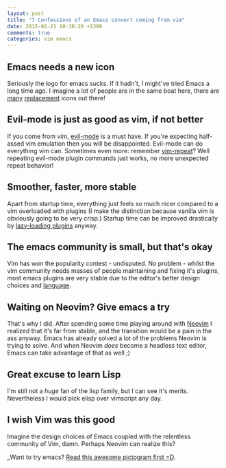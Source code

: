 ```yaml
---
layout: post
title: "7 Confessions of an Emacs convert coming from vim"
date: 2015-02-21 10:30:20 +1300
comments: true
categories: vim emacs
---
```


## Emacs needs a new icon

Seriously the logo for emacs sucks. If it hadn't, I might've tried Emacs a long
time ago. I imagine a lot of people are in the same boat here, there are
[many][replacement1] [replacement][replacement2] icons out there!

## Evil-mode is just as good as vim, if not better

If you come from vim, [evil-mode][evil] is a must have. If you're expecting
half-assed vim emulation then you will be disappointed. Evil-mode can do
everything vim can. Sometimes even more: remember [vim-repeat][vim-repeat]? Well
repeating evil-mode plugin commands just works, no more unexpected repeat behavior!

## Smoother, faster, more stable

Apart from startup time, everything just feels so much nicer compared to a vim
overloaded with plugins (I make the distinction because vanilla vim is obviously
going to be very crisp.) Startup time can be improved drastically by
[lazy-loading plugins][use-package] anyway.

## The emacs community is small, but that's okay

Vim has won the popularity contest - undisputed. No problem - whilst the
vim community needs masses of people maintaining and fixing it's plugins, most
emacs plugins are very stable due to the editor's better design choices and [language][elisp].

## Waiting on Neovim? Give emacs a try

That's why I did. After spending some time playing around with [Neovim][neovim]
I realized that it's far from stable, and the transition would be a pain in the
ass anyway. Emacs has already solved a lot of the problems Neovim is trying to
solve. And when Neovim _does_ become a headless text editor, Emacs can take
advantage of that as well ;)

## Great excuse to learn Lisp

I'm still not a _huge_ fan of the lisp family, but I can see it's
merits. Nevertheless I would pick elisp over vimscript any day. 

## I wish Vim was this good

Imagine the design choices of Emacs coupled with the relentless community of
Vim, damn. Perhaps Neovim can realize this?

_Want to try emacs? [Read this awesome pictogram first =D][how-to-learn].

[replacement1]: http://jasonm23.github.io/
[replacement2]: http://emacs.sexy/
[evil]: http://www.emacswiki.org/emacs/Evil
[vim-repeat]: https://github.com/tpope/vim-repeat
[elisp]: https://www.gnu.org/software/emacs/manual/html_node/elisp/
[use-package]: https://github.com/jwiegley/use-package
[neovim]: http://neovim.org
[how-to-learn]: http://emacs.sexy/img/How-to-Learn-Emacs-v2-Large.png
